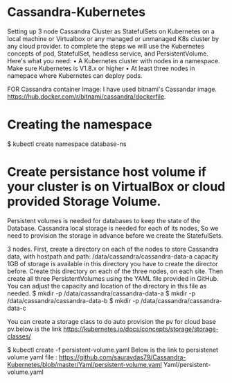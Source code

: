 # Cassandra-Kubernetes

Setting up 3 node Cassandra Cluster as StatefulSets on Kubernetes on a local machine or Virtualbox or any managed or unmanaged K8s cluster by any cloud provider.
to complete the steps we will use the Kubernetes concepts of pod, StatefulSet, headless service, and PersistentVolume. Here's what you need:
• A Kubernetes cluster with nodes in a namespace. Make sure Kubernetes is V1.8.x or higher
• At least three nodes in namepace where Kubernetes can deploy pods.

FOR Cassandra container Image: I have used bitnami's Cassandar image. https://hub.docker.com/r/bitnami/cassandra/dockerfile.

# Creating the namespace
 $ kubectl create namespace database-ns
 
# Create persistance host volume if your cluster is on VirtualBox or cloud provided Storage Volume.
 Persistent volumes is needed for databases to keep the state of the Database. Cassandra local storage is needed for each of its nodes, So we need to provision
 the storage in advance before we create the StatefulSets.
 
 3 nodes. First, create a directory on each of the nodes to store Cassandra data, with hostpath and path: /data/cassandra/cassandra-data-a
 capacity 1GB of storage is available in this directory you have to create the director before. Create this directory on each of the three nodes, on each site.
 Then create all three PersistentVolumes using the YAML file provided in GitHub. You can adjust the capacity and location of the directory in this file as needed.
$ mkdir -p /data/cassandra/cassandra-data-a
$ mkdir -p /data/cassandra/cassandra-data-b
$ mkdir -p /data/cassandra/cassandra-data-c

You can create a storage class to do auto provision the pv for cloud base pv.below is the link
https://kubernetes.io/docs/concepts/storage/storage-classes/

$ kubectl create -f persistent-volume.yaml
Below is the link to persistenet volume yaml file : https://github.com/sauravdas79/Cassandra-Kubernetes/blob/master/Yaml/persistent-volume.yaml
Yaml/persistent-volume.yaml
